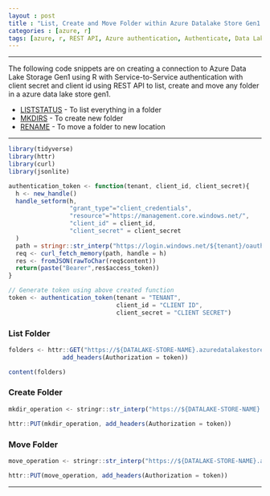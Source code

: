 ```yaml
---
layout : post
title : "List, Create and Move Folder within Azure Datalake Store Gen1 using R and Rest API"
categories : [azure, r]
tags: [azure, r, REST API, Azure authentication, Authenticate, Data Lake, ADLS, List, Move, Create, Folder, Directorys]  
---
```


---
The following code snippets are on creating a connection to Azure Data Lake Storage Gen1 using R with Service-to-Service authentication with client secret and client id using REST API to list, create and move any folder in a azure data lake store gen1.  

* [LISTSTATUS](/azure/r/2019/09/15/List-Create-Movel-Folder-Azure-Datalake-R-Rest-API.html#list-folder)  - To list everything in a folder
* [MKDIRS](/azure/r/2019/09/15/List-Create-Movel-Folder-Azure-Datalake-R-Rest-API.html#create-folder) - To create new folder
* [RENAME](/azure/r/2019/09/15/List-Create-Movel-Folder-Azure-Datalake-R-Rest-API.html#move-folder) - To move a folder to new location

<!--break-->

---
```javascript
library(tidyverse)
library(httr)
library(curl)
library(jsonlite)

authentication_token <- function(tenant, client_id, client_secret){
  h <- new_handle()
  handle_setform(h,
                 "grant_type"="client_credentials",
                 "resource"="https://management.core.windows.net/",
                 "client_id" = client_id,
                 "client_secret" = client_secret
  )
  path = stringr::str_interp("https://login.windows.net/${tenant}/oauth2/token")
  req <- curl_fetch_memory(path, handle = h)
  res <- fromJSON(rawToChar(req$content))
  return(paste("Bearer",res$access_token))
}

// Generate token using above created function
token <- authentication_token(tenant = "TENANT",
                              client_id = "CLIENT ID",
                              client_secret = "CLIENT SECRET")
```


### List Folder
```javascript
folders <- httr::GET("https://${DATALAKE-STORE-NAME}.azuredatalakestore.net/webhdfs/v1/${FOLDER-PATH}?op=LISTSTATUS",
               add_headers(Authorization = token))

content(folders)
```
### Create Folder

```javascript
mkdir_operation <- stringr::str_interp("https://${DATALAKE-STORE-NAME}.azuredatalakestore.net/webhdfs/v1${FOLDER-PATH}?op=MKDIRS")

httr::PUT(mkdir_operation, add_headers(Authorization = token))
```

### Move Folder

```javascript
move_operation <- stringr::str_interp("https://${DATALAKE-STORE-NAME}.azuredatalakestore.net/webhdfs/v1${SOURCE-FOLDER-PATH}?op=RENAME&destination=${DESTINATION-FOLDER-PATH}")

httr::PUT(move_operation, add_headers(Authorization = token))

```
---


























